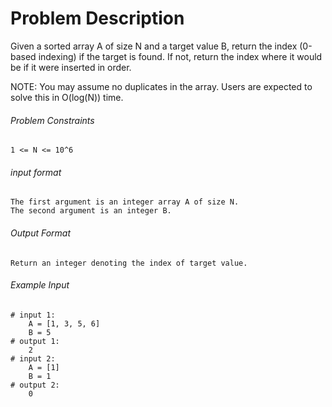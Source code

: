 # Problem Description

Given a sorted array A of size N and a target value B, return the index (0-based indexing) if the target is found.
If not, return the index where it would be if it were inserted in order.

NOTE: You may assume no duplicates in the array. Users are expected to solve this in O(log(N)) time.

###### Problem Constraints

```
1 <= N <= 10^6
```

###### input format

``` 
The first argument is an integer array A of size N.
The second argument is an integer B.
```

###### Output Format

```
Return an integer denoting the index of target value.
```

###### Example Input

```
# input 1: 
    A = [1, 3, 5, 6]
    B = 5 
# output 1: 
    2
# input 2: 
    A = [1]
    B = 1
# output 2: 
    0
```
